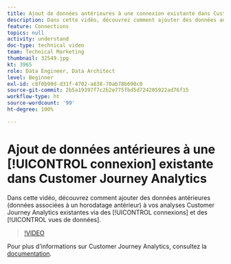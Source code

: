 ```yaml
---
title: Ajout de données antérieures à une connexion existante dans Customer Journey Analytics
description: Dans cette vidéo, découvrez comment ajouter des données antérieures (données associées à un horodatage antérieur) à vos analyses Adobe Customer Journey Analytics existantes via des connexions et des vues de données.
feature: Connections
topics: null
activity: understand
doc-type: technical video
team: Technical Marketing
thumbnail: 32549.jpg
kt: 3965
role: Data Engineer, Data Architect
level: Beginner
exl-id: c8f0b90d-d31f-4702-a838-70ab78b690c0
source-git-commit: 2b5a19397f7c2b2e775fbd5d724205922ad76f15
workflow-type: ht
source-wordcount: '99'
ht-degree: 100%

---
```


# Ajout de données antérieures à une [!UICONTROL connexion] existante dans Customer Journey Analytics

Dans cette vidéo, découvrez comment ajouter des données antérieures (données associées à un horodatage antérieur) à vos analyses Customer Journey Analytics existantes via des [!UICONTROL connexions] et des [!UICONTROL vues de données].

>[!VIDEO](https://video.tv.adobe.com/v/32549/?quality=12)

Pour plus d’informations sur Customer Journey Analytics, consultez la [documentation](https://docs.adobe.com/content/help/fr-FR/analytics-platform/using/cja-landing.html).

